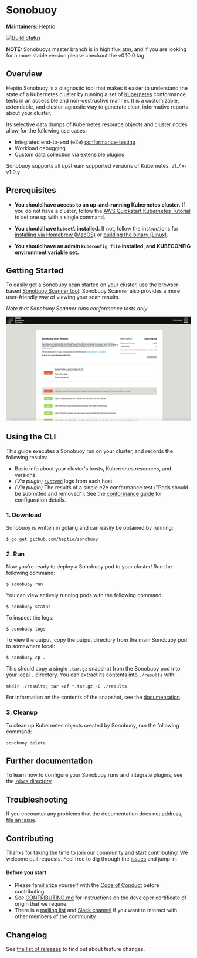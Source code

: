 # Sonobuoy

**Maintainers:** [Heptio][0]

[![Build Status][1]][2]

**NOTE:**
Sonobuoys master branch is in high flux atm, and if you are looking for a more stable version please checkout the v0.10.0 tag. 

## Overview

Heptio Sonobuoy is a diagnostic tool that makes it easier to understand the state of a Kubernetes cluster by running a set of [Kubernetes][3] conformance tests in an accessible and non-destructive manner.  It is a customizable, extendable, and cluster-agnostic way to generate clear, informative reports about your cluster.

Its selective data dumps of Kubernetes resource objects and cluster nodes allow for the following use cases:

* Integrated end-to-end (e2e) [conformance-testing][4]
* Workload debugging
* Custom data collection via extensible plugins

Sonobuoy supports all upstream supported versions of Kubernetes. v1.7.x-v1.9.y

## Prerequisites

* **You should have access to an up-and-running Kubernetes cluster.** If you do not have a cluster, follow the [AWS Quickstart Kubernetes Tutorial][5] to set one up with a single command.

* **You should have `kubectl` installed.** If not, follow the instructions for [installing via Homebrew (MacOS)][6] or [building the binary (Linux)][7].

* **You should have an admin `kubeconfig file` installed, and KUBECONFIG environment variable set.**

## Getting Started

To easily get a Sonobuoy scan started on your cluster, use the browser-based [Sonobuoy Scanner tool][18]. Sonobuoy Scanner also provides a more user-friendly way of viewing your scan results.

*Note that Sonobuoy Scanner runs conformance tests only.*

![tarball overview screenshot][20]

## Using the CLI

This guide executes a Sonobuoy run on your cluster, and records the following results:
* Basic info about your cluster's hosts, Kubernetes resources, and versions.
* *(Via plugin)* [`systemd`][14] logs from each host
* *(Via plugin)* The results of a single e2e conformance test ("Pods should be submitted and removed"). See the [conformance guide][4] for configuration details.

### 1. Download

Sonobuoy is written in golang and can easily be obtained by running:
```
$ go get github.com/heptio/sonobuoy
```

### 2. Run

Now you're ready to deploy a Sonobuoy pod to your cluster! Run the following command:
```
$ sonobuoy run
```

You can view actively running pods with the following command:
```
$ sonobuoy status 
```

To inspect the logs:
```
$ sonobuoy logs
```

To view the output, copy the output directory from the main Sonobuoy pod to somewhere local:
```
$ sonobuoy cp .
```

This should copy a single `.tar.gz` snapshot from the Sonobuoy pod into your local `.` directory. You can extract its contents into `./results` with:
```
mkdir ./results; tar xzf *.tar.gz -C ./results
```

For information on the contents of the snapshot, see the [documentation](docs/snapshot.md).

### 3. Cleanup

To clean up Kubernetes objects created by Sonobuoy, run the following command:
```
sonobuoy delete
```

## Further documentation

 To learn how to configure your Sonobuoy runs and integrate plugins, see the [`/docs` directory][9].

## Troubleshooting

If you encounter any problems that the documentation does not address, [file an issue][10].

## Contributing

Thanks for taking the time to join our community and start contributing!  We welcome pull requests. Feel free to dig through the [issues][10] and jump in.

#### Before you start

* Please familiarize yourself with the [Code of
Conduct][12] before contributing.
* See [CONTRIBUTING.md][11] for instructions on the
developer certificate of origin that we require.
* There is a [mailing list][16] and [Slack channel][17] if you want to interact with
other members of the community

## Changelog

See [the list of releases](https://github.com/heptio/sonobuoy/releases) to find out about feature changes.

[0]: https://github.com/heptio
[1]: https://jenkins.i.heptio.com/buildStatus/icon?job=sonobuoy-deployer
[2]: https://jenkins.i.heptio.com/job/sonobuoy-deployer/
[3]: https://github.com/kubernetes/kubernetes
[4]: /docs/conformance-testing.md
[5]: http://docs.heptio.com/content/tutorials/aws-cloudformation-k8s.html
[6]: https://kubernetes.io/docs/tasks/tools/install-kubectl/#install-with-homebrew-on-macos
[7]: https://kubernetes.io/docs/tasks/tools/install-kubectl/#tabset-1
[8]: https://kubernetes.io/docs/tasks/configure-pod-container/configure-persistent-volume-storage/
[9]: /docs
[10]: https://github.com/heptio/sonobuoy/issues
[11]: /CONTRIBUTING.md
[12]: /CODE_OF_CONDUCT.md
[14]: https://github.com/systemd/systemd
[15]: #3-tear-down
[16]: https://groups.google.com/forum/#!forum/heptio-sonobuoy
[17]: https://kubernetes.slack.com/messages/sonobuoy
[18]: https://scanner.heptio.com/
[19]: #quickstart
[20]: docs/img/scanner.png
